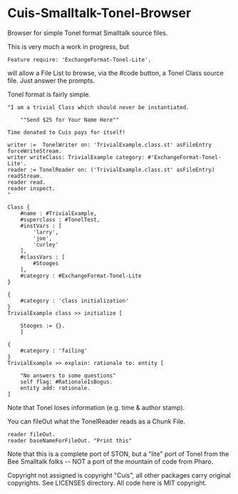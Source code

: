 # Cuis-Smalltalk-Tonel-Browser
Browser for simple Tonel format Smalltalk source files.

This is very much a work in progress, but
````Smalltalk
Feature require: 'ExchangeFormat-Tonel-Lite'.
````
will allow a File List to browse, via the #code button, 
a Tonel Class source file.  Just answer the prompts.

Tonel format is fairly simple.
````
"I am a trivial Class which should never be instantiated.

	""Send $25 for Your Name Here""
	
Time donated to Cuis pays for itself!

writer :=  TonelWriter on: 'TrivialExample.class.st' asFileEntry forceWriteStream.
writer writeClass: TrivialExample category: #'ExchangeFormat-Tonel-Lite'.
reader := TonelReader on: ('TrivialExample.class.st' asFileEntry) readStream.
reader read.
reader inspect.
"

Class {
	#name : #TrivialExample,
	#superclass : #TonelTest,
	#instVars : [
		'larry',
		'joe',
		'curley'
	],
	#classVars : [
		#Stooges
	],
	#category : #ExchangeFormat-Tonel-Lite
}

{
	#category : 'class initialization'
}
TrivialExample class >> initialize [

	Stooges := {}.
	]

{
	#category : 'failing'
}
TrivialExample >> explain: rationale to: entity [

	"No answers to some questions"
	self flag: #RationaleIsBogus.
	entity add: rationale.
]

````

Note that Tonel loses information (e.g. time & author stamp).

You can fileOut what the TonelReader reads as a Chunk File.

````Smalltalk
reader fileOut.
reader baseNameForFileOut. "Print this"
````

Note that this is a complete port of STON,
but a "lite" port of Tonel from the Bee Smalltalk folks --
NOT a port of the mountain of code from Pharo.  

Copyright not assigned is copyright "Cuis",
all other packages carry original copyrights.
See LICENSES directory.
All code here is MIT copyright.
